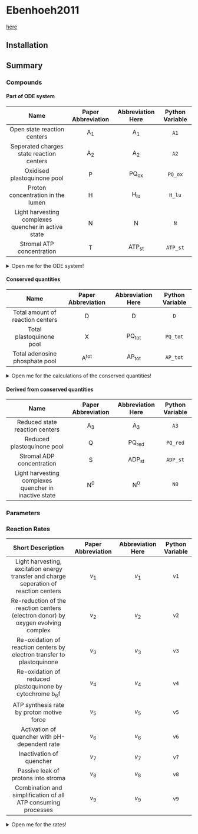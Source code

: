 



# Ebenhoeh2011


[here](https://doi.org/10.1016/j.biosystems.2010.10.011)
## Installation

## Summary

### Compounds

#### Part of ODE system

|Name|Paper Abbreviation|Abbreviation Here|Python Variable|
| :---: | :---: | :---: | :---: |
|Open state reaction centers|$\mathrm{A}_1$|$\mathrm{A}_1$|`A1`|
|Seperated charges state reaction centers|$\mathrm{A}_2$|$\mathrm{A}_2$|`A2`|
|Oxidised plastoquinone pool|$\mathrm{P}$|$\mathrm{PQ}_{\mathrm{ox}}$|`PQ_ox`|
|Proton concentration in the lumen|$\mathrm{H}$|$\mathrm{H}_{\mathrm{lu}}$|`H_lu`|
|Light harvesting complexes quencher in active state|$\mathrm{N}$|$\mathrm{N}$|`N`|
|Stromal ATP concentration|$\mathrm{T}$|$\mathrm{ATP}_{\mathrm{st}}$|`ATP_st`|




<details>
<summary>Open me for the ODE system!</summary>

$$    
    \begin{align}
        \frac{\mathrm{d}\mathrm{A}_1}{\mathrm{d}t} &= v_3 - v_1 \\
        \frac{\mathrm{d}\mathrm{A}_2}{\mathrm{d}t} &= v_1 - v_2 \\
        \frac{\mathrm{d}\mathrm{PQ}_{\mathrm{ox}}}{\mathrm{d}t} &= v_3 - v_4 \\
        \frac{\mathrm{d}\mathrm{H}_{\mathrm{lu}}}{\mathrm{d}t} &= b_{\mathrm{H}_{\mathrm{lu}}} \cdot \left( 2 \cdot v_2 + v_4 - \frac{14}{3} \cdot v_5 - v_8 \right) \\
        \frac{\mathrm{d}\mathrm{N}}{\mathrm{d}t} &= v_6 - v_7  \\
        \frac{\mathrm{d}\mathrm{ATP}_{\mathrm{st}}}{\mathrm{d}t} &= v_5 - v_9
    \end{align}
$$

</details>

                     
#### Conserved quantities

|Name|Paper Abbreviation|Abbreviation Here|Python Variable|
| :---: | :---: | :---: | :---: |
|Total amount of reaction centers|$\mathrm{D}$|$\mathrm{D}$|`D`|
|Total plastoquinone pool|$\mathrm{X}$|$\mathrm{PQ}_\mathrm{tot}$|`PQ_tot`|
|Total adenosine phosphate pool|$\mathrm{A}^{\mathrm{tot}}$|$\mathrm{AP}_\mathrm{tot}$|`AP_tot`|




<details>
<summary>Open me for the calculations of the conserved quantities!</summary>

$$    
    \begin{align}
        \mathrm{D} &= \mathrm{A}_1 + \mathrm{A}_2 + \mathrm{A}_3 \\
        \mathrm{PQ}_\mathrm{tot} &= \mathrm{PQ}_{\mathrm{ox}} + \mathrm{PQ}_{\mathrm{red}} \\
        \mathrm{AP}_\mathrm{tot} &= \mathrm{ADP}_{\mathrm{st}} + \mathrm{ATP}_{\mathrm{st}} \\
        1 &= \mathrm{N}^0 + \mathrm{N}
    \end{align}
$$

</details>

                     
#### Derived from conserved quantities

|Name|Paper Abbreviation|Abbreviation Here|Python Variable|
| :---: | :---: | :---: | :---: |
|Reduced state reaction centers|$\mathrm{A}_3$|$\mathrm{A}_3$|`A3`|
|Reduced plastoquinone pool|$\mathrm{Q}$|$\mathrm{PQ}_{\mathrm{red}}$|`PQ_red`|
|Stromal ADP concentration|$\mathrm{S}$|$\mathrm{ADP}_{\mathrm{st}}$|`ADP_st`|
|Light harvesting complexes quencher in inactive state|$\mathrm{N}^0$|$\mathrm{N}^0$|`N0`|

### Parameters

### Reaction Rates

|Short Description|Paper Abbreviation|Abbreviation Here|Python Variable|
| :---: | :---: | :---: | :---: |
|Light harvesting, excitation energy transfer and charge seperation of reaction centers|$v_1$|$v_1$|`v1`|
|Re-reduction of the reaction centers (electron donor) by oxygen evolving complex|$v_2$|$v_2$|`v2`|
|Re-oxidation of reaction centers by electron transfer to plastoquinone|$v_3$|$v_3$|`v3`|
|Re-oxidation of reduced plastoquinone by cytochrome b<sub>6</sub>f|$v_4$|$v_4$|`v4`|
|ATP synthesis rate by proton motive force|$v_5$|$v_5$|`v5`|
|Activation of quencher with pH-dependent rate|$v_6$|$v_6$|`v6`|
|Inactivation of quencher|$v_7$|$v_7$|`v7`|
|Passive leak of protons into stroma|$v_8$|$v_8$|`v8`|
|Combination and simplification of all ATP consuming processes|$v_9$|$v_9$|`v9`|




<details>
<summary>Open me for the rates!</summary>

$$    
    \begin{align}
        v_1 &= \mathrm{N}^0 \cdot k_1 \cdot \mathrm{A}_1 \\
        v_2 &= k_2 \cdot \mathrm{A}_2 \\
        v_3 &= k⁺_3 \cdot \mathrm{A}_3 \cdot \mathrm{PQ}_{\mathrm{ox}} - k⁻_3 \cdot \mathrm{A}_1 \cdot \mathrm{PQ}_{\mathrm{red}} \\
        v_4 &= k_4 \cdot \mathrm{PQ}_{\mathrm{red}} \\
        v_5 &= k_5 \cdot \left(\mathrm{AP}_\mathrm{tot} - \mathrm{ATP}_{\mathrm{st}} \cdot \left(1 + \frac{1}{K_{eq}(\mathrm{H}_{\mathrm{lu}})}\right)\right)  \\ \notag
        \mathrm{with} \ K_{\mathrm{eq}}(\mathrm{H}_{\mathrm{lu}}) &= \sqrt[RT]{e^{\Delta G^0 - \mathrm{ln}\ 10 \cdot \Delta \mathrm{pH} \cdot \frac{14}{3} \cdot RT}}\\
        v_6 &= k6 \cdot \mathrm{N}^0 \cdot \frac{\mathrm{H}_{\mathrm{lu}}^n}{\mathrm{H}_{\mathrm{lu}}^n \cdot K_{Q}^n} \\
        v_7 &= k7 \cdot \mathrm{N} \\
        v_8 &= k8 \cdot \left( \mathrm{H}_{\mathrm{lu}} - \mathrm{H}_{\mathrm{st}} \right) \\
        v_9 &= k9 \cdot \mathrm{ATP}_{\mathrm{st}}
    \end{align}
$$

</details>
                     